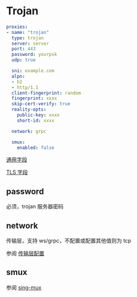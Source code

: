 # Trojan

```{.yaml linenums="1"}
proxies:
- name: "trojan"
  type: trojan
  server: server
  port: 443
  password: yourpsk
  udp: true

  sni: example.com
  alpn:
  - h2
  - http/1.1
  client-fingerprint: random
  fingerprint: xxxx
  skip-cert-verify: true
  reality-opts:
    public-key: xxxx
    short-id: xxxx

  network: grpc

  smux:
    enabled: false
```

[通用字段](./index.md)

[TLS 字段](./tls.md)

## password

必须，trojan 服务器密码

## network

传输层，支持 ws/grpc，不配置或配置其他值则为 tcp

参阅 [传输层配置](./transport.md)

## smux

参阅 [sing-mux](./sing-mux.md)
